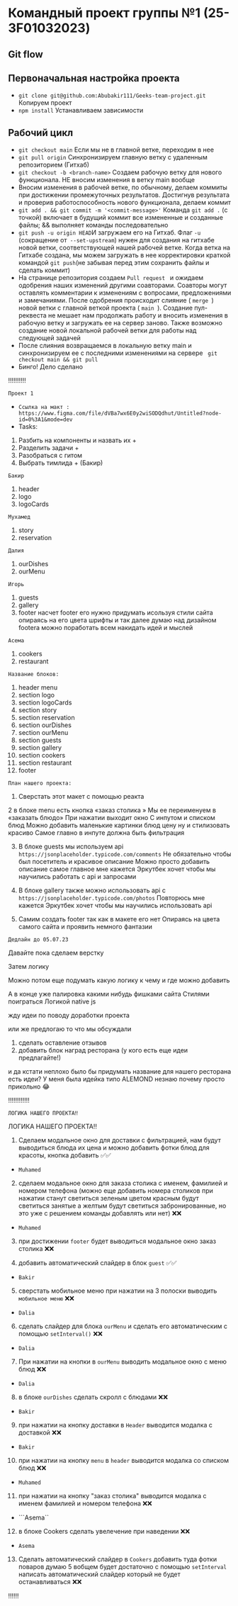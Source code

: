  # Командный проект группы №1 (25-3F01032023)
## Git flow
## Первоначальная настройка проекта
* ``` git clone git@github.com:Abubakir111/Geeks-team-project.git ``` Копируем проект
*  ``` npm install ``` Устанавливаем зависимости
## Рабочий цикл
* ``` git checkout main ``` Если мы не в главной ветке, переходим в нее
* ``` git pull origin ``` Синхронизируем главную ветку с удаленным репозиторием (Гитхаб)
* ``` git checkout -b <branch-name> ``` Создаем рабочую ветку для нового функционала. НЕ вносим изменения в ветку main вообще
*  Вносим изменения в рабочей ветке, по обычному, делаем коммиты при достижении промежуточных результатов. Достигнув результата и проверив работоспособность нового функционала, делаем коммит
* ``` git add . && git commit -m '<commit-message>' ``` Команда ``` git add . ``` (с точкой) включает в будущий коммит все измененные и созданные файлы; && выполняет команды последовательно
* ``` git push -u origin HEAD ```И загружаем его на Гитхаб. Флаг ``` -u ``` (сокращение от``` --set-upstream```) нужен для создания на гитхабе новой ветки, соответствующей нашей рабочей ветке. Когда ветка на Гитхабе создана, мы можем загружать в нее корректировки краткой командой ``` git push ```(не забывая перед этим сохранить файлы и сделать коммит)
* На странице репозитория создаем ```Pull request ``` и ожидаем одобрения наших изменений другими соавторами. Соавторы могут оставлять комментарии к изменениям с вопросами, предложениями и замечаниями. После одобрения происходит слияние ( ```merge ```) новой ветки с главной веткой проекта ( ``main ``). Создание пул-реквеста не мешает нам продолжать работу и вносить изменения в рабочую ветку и загружать ее на сервер заново. Также возможно создание новой локальной рабочей ветки для работы над следующей задачей
* После слияния возвращаемся в локальную ветку main и синхронизируем ее с последними изменениями на сервере ``` git checkout main && git pull```
* Бинго! Дело сделано


‼️‼️‼️‼️‼️

```Проект 1```
* ``Ссылка на макт : https://www.figma.com/file/dVBa7wx6E0y2wiSODQdhut/Untitled?node-id=0%3A1&mode=dev``
* Tasks:
 1. Разбить на компоненты и назвать их +
 2. Разделить задачи +
 3. Разобраться с гитом
 4. Выбрать тимлида + (Бакир)

```Бакир```
1. header
2. logo
3. logoCards

```Мухамед```
1. story
2. reservation

```Далия``` 
1. ourDishes
2. ourMenu

```Игорь```
1. guests
2. gallery
3. footer 
насчет footer его нужно придумать исользуя стили сайта опираясь на его цвета шрифты и так далее
думаю над дизайном footera можно поработать всем 
накидать идей и мыслей

```Асема```
1. cookers
2. restaurant



```Название блоков:```
 1. header menu
 2. section logo
 3. section logoCards
 4. section story
 5. section reservation
 6. section ourDishes
 7. section ourMenu
 8. section guests
 9. section gallery
 10. section cookers
 11. section restaurant
 12. footer 


```План нашего проекта:```

1. Сверстать этот макет с помощью реакта 

2 в блоке menu есть кнопка «заказ столика »
Мы ее переименуем в «заказать блюдо»
При нажатии выходит окно
С инпутом и списком блюд 
Можно добавить маленькие картинки блюд цену ну и стилизовать красиво 
Самое главно в инпуте должна быть фильтрация 

3. В блоке guests мы используем api ```https://jsonplaceholder.typicode.com/comments```
Не обязательно чтобы был посетитель и красивое описание 
Можно просто добавить описание самое главное мне кажется Эркутбек хочет чтобы мы научились работать с api и запросами
 
4. В блоке gallery также 
можно использовать api с ```https://jsonplaceholder.typicode.com/photos```
Повторюсь мне кажется Эркутбек хочет чтобы мы научились использовать api 

5. Самим создать footer так как в макете его нет
Опираясь на цвета самого сайта и проявить немного фантазии



```Дедлайн до 05.07.23```



Давайте пока сделаем верстку 

Затем логику 

Можно потом еще подумать какую логику к чему и где можно добавить

А в конце уже палировка какими нибудь фишками сайта 
Стилями поиграться 
Логикой native js

жду идеи по поводу доработки проекта

или же предлогаю то что мы обсуждали 
1. сделать оставление отзывов
2. добавить блок наград ресторана
(у кого есть еще идеи предлагайте!)


и да кстати неплохо было бы придумать название для нашего ресторана 
есть идеи?
У меня была идейка типо ALEMOND 
незнаю почему просто прикольно 😂

‼️‼️‼️‼️‼️‼️



```ЛОГИКА НАШЕГО ПРОЕКТА‼️```

ЛОГИКА НАШЕГО ПРОЕКТА‼️


1. Сделаем модальное окно для доставки с фильтрацией, нам будут выводиться блюда их цена и можно добавить фотки блюд для красоты, кнопка добавить 
✅✅
* ```Muhamed```
2. сделаем модальное окно для заказа столика 
с именем, фамилией и номером телефона 
(можно еще добавить номера столиков при нажатии станут светиться зеленым цветом 
красным будут светиться занятые 
а желтым будут светиться забронированные, но это уже с решением команды добавлять или нет)
❌❌

* ```Muhamed```
3. при достижении ```footer``` будет выводиться модальное окно заказ столика
❌❌


4. добавить автоматический слайдер в блок ```guest```     ✅✅

* ```Bakir```
5. сверстать мобильное меню 
при нажатии на 3 полоски выводить ```мобильное меню```
❌❌

* ```Dalia```
6. сделать слайдер для блока ```ourMenu```
и сделать его автоматическим с помощью ```setInterval()```
❌❌

* ```Dalia```
7. При нажатии на кнопки в ```ourMenu``` выводить модальное окно с меню блюд 
❌❌

* ```Dalia```
8. в блоке ```ourDishes``` сделать скролл с блюдами
❌❌

* ```Bakir```
9. при нажатии на кнопку доставки в ```Header``` выводится модалка с доставкой
❌❌

* ```Bakir```
10. при нажатии на кнопку ```menu``` в ```header``` выводится модалка со списком блюд 
❌❌

* ```Muhamed```
11. при нажатии на кнопку "заказ столика" выводится модалка с именем фамилией и номером телефона 
❌❌

* ```Asema``
12. в блоке Cookers сделать увелечение при наведении
❌❌

* ```Asema```
13. Сделать автоматический слайдер в ```Cookers``` добавить туда фотки поваров 
думаю 5 вобщем будет достаточно 
с помощью ```setInterval``` написать автоматический слайдер который не будет останавливаться
❌❌


‼️‼️‼️
